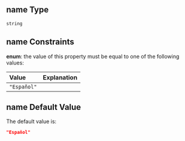 ## name Type

`string`

## name Constraints

**enum**: the value of this property must be equal to one of the following values:

| Value       | Explanation |
| :---------- | :---------- |
| `"Español"` |             |

## name Default Value

The default value is:

```json
"Español"
```
